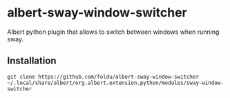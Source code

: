 # albert-sway-window-switcher
Albert python plugin that allows to switch between windows when running sway.

## Installation
```
git clone https://github.com/foldu/albert-sway-window-switcher ~/.local/share/albert/org.albert.extension.python/modules/sway-window-switcher
```

